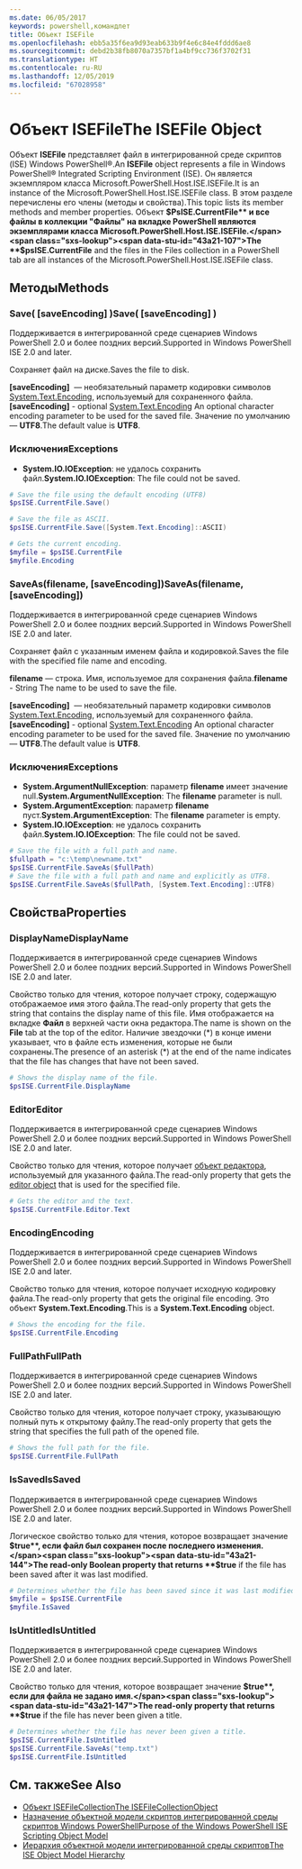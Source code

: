 ```yaml
---
ms.date: 06/05/2017
keywords: powershell,командлет
title: Объект ISEFile
ms.openlocfilehash: ebb5a35f6ea9d93eab633b9f4e6c84e4fddd6ae8
ms.sourcegitcommit: debd2b38fb8070a7357bf1a4bf9cc736f3702f31
ms.translationtype: HT
ms.contentlocale: ru-RU
ms.lasthandoff: 12/05/2019
ms.locfileid: "67028958"
---
```

# <a name="the-isefile-object"></a><span data-ttu-id="43a21-103">Объект ISEFile</span><span class="sxs-lookup"><span data-stu-id="43a21-103">The ISEFile Object</span></span>

<span data-ttu-id="43a21-104">Объект **ISEFile** представляет файл в интегрированной среде скриптов (ISE) Windows PowerShell®.</span><span class="sxs-lookup"><span data-stu-id="43a21-104">An **ISEFile** object represents a file in Windows PowerShell® Integrated Scripting Environment (ISE).</span></span> <span data-ttu-id="43a21-105">Он является экземпляром класса Microsoft.PowerShell.Host.ISE.ISEFile.</span><span class="sxs-lookup"><span data-stu-id="43a21-105">It is an instance of the Microsoft.PowerShell.Host.ISE.ISEFile class.</span></span> <span data-ttu-id="43a21-106">В этом разделе перечислены его члены (методы и свойства).</span><span class="sxs-lookup"><span data-stu-id="43a21-106">This topic lists its member methods and member properties.</span></span> <span data-ttu-id="43a21-107">Объект **$PsISE.CurrentFile** и все файлы в коллекции "Файлы" на вкладке PowerShell являются экземплярами класса Microsoft.PowerShell.Host.ISE.ISEFile.</span><span class="sxs-lookup"><span data-stu-id="43a21-107">The **$psISE.CurrentFile** and the files in the Files collection in a PowerShell tab are all instances of the Microsoft.PowerShell.Host.ISE.ISEFile class.</span></span>

## <a name="methods"></a><span data-ttu-id="43a21-108">Методы</span><span class="sxs-lookup"><span data-stu-id="43a21-108">Methods</span></span>

### <a name="save-saveencoding-"></a><span data-ttu-id="43a21-109">Save\( \[saveEncoding\] \)</span><span class="sxs-lookup"><span data-stu-id="43a21-109">Save\( \[saveEncoding\] \)</span></span>

<span data-ttu-id="43a21-110">Поддерживается в интегрированной среде сценариев Windows PowerShell 2.0 и более поздних версий.</span><span class="sxs-lookup"><span data-stu-id="43a21-110">Supported in Windows PowerShell ISE 2.0 and later.</span></span>

<span data-ttu-id="43a21-111">Сохраняет файл на диске.</span><span class="sxs-lookup"><span data-stu-id="43a21-111">Saves the file to disk.</span></span>

<span data-ttu-id="43a21-112">**\[saveEncoding\]**  — необязательный параметр кодировки символов [System.Text.Encoding](https://msdn.microsoft.com/library/system.text.encoding.aspx), используемый для сохраненного файла.</span><span class="sxs-lookup"><span data-stu-id="43a21-112">**\[saveEncoding\]** - optional [System.Text.Encoding](https://msdn.microsoft.com/library/system.text.encoding.aspx) An optional character encoding parameter to be used for the saved file.</span></span> <span data-ttu-id="43a21-113">Значение по умолчанию — **UTF8**.</span><span class="sxs-lookup"><span data-stu-id="43a21-113">The default value is **UTF8**.</span></span>

### <a name="exceptions"></a><span data-ttu-id="43a21-114">Исключения</span><span class="sxs-lookup"><span data-stu-id="43a21-114">Exceptions</span></span>

- <span data-ttu-id="43a21-115">**System.IO.IOException**: не удалось сохранить файл.</span><span class="sxs-lookup"><span data-stu-id="43a21-115">**System.IO.IOException**: The file could not be saved.</span></span>

```powershell
# Save the file using the default encoding (UTF8)
$psISE.CurrentFile.Save()

# Save the file as ASCII.
$psISE.CurrentFile.Save([System.Text.Encoding]::ASCII)

# Gets the current encoding.
$myfile = $psISE.CurrentFile
$myfile.Encoding
```

### <a name="saveasfilename-saveencoding"></a><span data-ttu-id="43a21-116">SaveAs\(filename, \[saveEncoding\]\)</span><span class="sxs-lookup"><span data-stu-id="43a21-116">SaveAs\(filename, \[saveEncoding\]\)</span></span>

<span data-ttu-id="43a21-117">Поддерживается в интегрированной среде сценариев Windows PowerShell 2.0 и более поздних версий.</span><span class="sxs-lookup"><span data-stu-id="43a21-117">Supported in Windows PowerShell ISE 2.0 and later.</span></span>

<span data-ttu-id="43a21-118">Сохраняет файл с указанным именем файла и кодировкой.</span><span class="sxs-lookup"><span data-stu-id="43a21-118">Saves the file with the specified file name and encoding.</span></span>

<span data-ttu-id="43a21-119">**filename** — строка. Имя, используемое для сохранения файла.</span><span class="sxs-lookup"><span data-stu-id="43a21-119">**filename** - String The name to be used to save the file.</span></span>

<span data-ttu-id="43a21-120">**\[saveEncoding\]**  — необязательный параметр кодировки символов [System.Text.Encoding](https://msdn.microsoft.com/library/system.text.encoding.aspx), используемый для сохраненного файла.</span><span class="sxs-lookup"><span data-stu-id="43a21-120">**\[saveEncoding\]** - optional [System.Text.Encoding](https://msdn.microsoft.com/library/system.text.encoding.aspx) An optional character encoding parameter to be used for the saved file.</span></span> <span data-ttu-id="43a21-121">Значение по умолчанию — **UTF8**.</span><span class="sxs-lookup"><span data-stu-id="43a21-121">The default value is **UTF8**.</span></span>

### <a name="exceptions"></a><span data-ttu-id="43a21-122">Исключения</span><span class="sxs-lookup"><span data-stu-id="43a21-122">Exceptions</span></span>

- <span data-ttu-id="43a21-123">**System.ArgumentNullException**: параметр **filename** имеет значение null.</span><span class="sxs-lookup"><span data-stu-id="43a21-123">**System.ArgumentNullException**: The **filename** parameter is null.</span></span>
- <span data-ttu-id="43a21-124">**System.ArgumentException**: параметр **filename** пуст.</span><span class="sxs-lookup"><span data-stu-id="43a21-124">**System.ArgumentException**: The **filename** parameter is empty.</span></span>
- <span data-ttu-id="43a21-125">**System.IO.IOException**: не удалось сохранить файл.</span><span class="sxs-lookup"><span data-stu-id="43a21-125">**System.IO.IOException**: The file could not be saved.</span></span>

```powershell
# Save the file with a full path and name.
$fullpath = "c:\temp\newname.txt"
$psISE.CurrentFile.SaveAs($fullPath)
# Save the file with a full path and name and explicitly as UTF8.
$psISE.CurrentFile.SaveAs($fullPath, [System.Text.Encoding]::UTF8)
```

## <a name="properties"></a><span data-ttu-id="43a21-126">Свойства</span><span class="sxs-lookup"><span data-stu-id="43a21-126">Properties</span></span>

### <a name="displayname"></a><span data-ttu-id="43a21-127">DisplayName</span><span class="sxs-lookup"><span data-stu-id="43a21-127">DisplayName</span></span>

<span data-ttu-id="43a21-128">Поддерживается в интегрированной среде сценариев Windows PowerShell 2.0 и более поздних версий.</span><span class="sxs-lookup"><span data-stu-id="43a21-128">Supported in Windows PowerShell ISE 2.0 and later.</span></span>

<span data-ttu-id="43a21-129">Свойство только для чтения, которое получает строку, содержащую отображаемое имя этого файла.</span><span class="sxs-lookup"><span data-stu-id="43a21-129">The read-only property that gets the string that contains the display name of this file.</span></span> <span data-ttu-id="43a21-130">Имя отображается на вкладке **Файл** в верхней части окна редактора.</span><span class="sxs-lookup"><span data-stu-id="43a21-130">The name is shown on the **File** tab at the top of the editor.</span></span> <span data-ttu-id="43a21-131">Наличие звездочки \(\*\) в конце имени указывает, что в файле есть изменения, которые не были сохранены.</span><span class="sxs-lookup"><span data-stu-id="43a21-131">The presence of an asterisk \(\*\) at the end of the name indicates that the file has changes that have not been saved.</span></span>

```powershell
# Shows the display name of the file.
$psISE.CurrentFile.DisplayName
```

### <a name="editor"></a><span data-ttu-id="43a21-132">Editor</span><span class="sxs-lookup"><span data-stu-id="43a21-132">Editor</span></span>

<span data-ttu-id="43a21-133">Поддерживается в интегрированной среде сценариев Windows PowerShell 2.0 и более поздних версий.</span><span class="sxs-lookup"><span data-stu-id="43a21-133">Supported in Windows PowerShell ISE 2.0 and later.</span></span>

<span data-ttu-id="43a21-134">Свойство только для чтения, которое получает [объект редактора](The-ISEEditor-Object.md), используемый для указанного файла.</span><span class="sxs-lookup"><span data-stu-id="43a21-134">The read-only property that gets the [editor object](The-ISEEditor-Object.md) that is used for the specified file.</span></span>

```powershell
# Gets the editor and the text.
$psISE.CurrentFile.Editor.Text
```

### <a name="encoding"></a><span data-ttu-id="43a21-135">Encoding</span><span class="sxs-lookup"><span data-stu-id="43a21-135">Encoding</span></span>

<span data-ttu-id="43a21-136">Поддерживается в интегрированной среде сценариев Windows PowerShell 2.0 и более поздних версий.</span><span class="sxs-lookup"><span data-stu-id="43a21-136">Supported in Windows PowerShell ISE 2.0 and later.</span></span>

<span data-ttu-id="43a21-137">Свойство только для чтения, которое получает исходную кодировку файла.</span><span class="sxs-lookup"><span data-stu-id="43a21-137">The read-only property that gets the original file encoding.</span></span> <span data-ttu-id="43a21-138">Это объект **System.Text.Encoding**.</span><span class="sxs-lookup"><span data-stu-id="43a21-138">This is a **System.Text.Encoding** object.</span></span>

```powershell
# Shows the encoding for the file.
$psISE.CurrentFile.Encoding
```

### <a name="fullpath"></a><span data-ttu-id="43a21-139">FullPath</span><span class="sxs-lookup"><span data-stu-id="43a21-139">FullPath</span></span>

<span data-ttu-id="43a21-140">Поддерживается в интегрированной среде сценариев Windows PowerShell 2.0 и более поздних версий.</span><span class="sxs-lookup"><span data-stu-id="43a21-140">Supported in Windows PowerShell ISE 2.0 and later.</span></span>

<span data-ttu-id="43a21-141">Свойство только для чтения, которое получает строку, указывающую полный путь к открытому файлу.</span><span class="sxs-lookup"><span data-stu-id="43a21-141">The read-only property that gets the string that specifies the full path of the opened file.</span></span>

```powershell
# Shows the full path for the file.
$psISE.CurrentFile.FullPath
```

### <a name="issaved"></a><span data-ttu-id="43a21-142">IsSaved</span><span class="sxs-lookup"><span data-stu-id="43a21-142">IsSaved</span></span>

<span data-ttu-id="43a21-143">Поддерживается в интегрированной среде сценариев Windows PowerShell 2.0 и более поздних версий.</span><span class="sxs-lookup"><span data-stu-id="43a21-143">Supported in Windows PowerShell ISE 2.0 and later.</span></span>

<span data-ttu-id="43a21-144">Логическое свойство только для чтения, которое возвращает значение **$true**, если файл был сохранен после последнего изменения.</span><span class="sxs-lookup"><span data-stu-id="43a21-144">The read-only Boolean property that returns **$true** if the file has been saved after it was last modified.</span></span>

```powershell
# Determines whether the file has been saved since it was last modified.
$myfile = $psISE.CurrentFile
$myfile.IsSaved
```

### <a name="isuntitled"></a><span data-ttu-id="43a21-145">IsUntitled</span><span class="sxs-lookup"><span data-stu-id="43a21-145">IsUntitled</span></span>

<span data-ttu-id="43a21-146">Поддерживается в интегрированной среде сценариев Windows PowerShell 2.0 и более поздних версий.</span><span class="sxs-lookup"><span data-stu-id="43a21-146">Supported in Windows PowerShell ISE 2.0 and later.</span></span>

<span data-ttu-id="43a21-147">Свойство только для чтения, которое возвращает значение **$true**, если для файла не задано имя.</span><span class="sxs-lookup"><span data-stu-id="43a21-147">The read-only property that returns **$true** if the file has never been given a title.</span></span>

```powershell
# Determines whether the file has never been given a title.
$psISE.CurrentFile.IsUntitled
$psISE.CurrentFile.SaveAs("temp.txt")
$psISE.CurrentFile.IsUntitled
```

## <a name="see-also"></a><span data-ttu-id="43a21-148">См. также</span><span class="sxs-lookup"><span data-stu-id="43a21-148">See Also</span></span>

- [<span data-ttu-id="43a21-149">Объект ISEFileCollection</span><span class="sxs-lookup"><span data-stu-id="43a21-149">The ISEFileCollectionObject</span></span>](The-ISEFileCollection-Object.md)
- [<span data-ttu-id="43a21-150">Назначение объектной модели скриптов интегрированной среды скриптов Windows PowerShell</span><span class="sxs-lookup"><span data-stu-id="43a21-150">Purpose of the Windows PowerShell ISE Scripting Object Model</span></span>](Purpose-of-the-Windows-PowerShell-ISE-Scripting-Object-Model.md)
- [<span data-ttu-id="43a21-151">Иерархия объектной модели интегрированной среды скриптов</span><span class="sxs-lookup"><span data-stu-id="43a21-151">The ISE Object Model Hierarchy</span></span>](The-ISE-Object-Model-Hierarchy.md)
